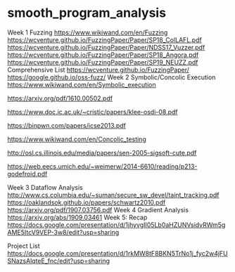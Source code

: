 # smooth_program_analysis
Week 1 Fuzzing
https://www.wikiwand.com/en/Fuzzing
https://wcventure.github.io/FuzzingPaper/Paper/SP18_ColLAFL.pdf
https://wcventure.github.io/FuzzingPaper/Paper/NDSS17_Vuzzer.pdf
https://wcventure.github.io/FuzzingPaper/Paper/SP18_Angora.pdf
https://wcventure.github.io/FuzzingPaper/Paper/SP19_NEUZZ.pdf
Comprehensive List https://wcventure.github.io/FuzzingPaper/
https://google.github.io/oss-fuzz/
Week 2 Symbolic/Concolic Execution
https://www.wikiwand.com/en/Symbolic_execution

https://arxiv.org/pdf/1610.00502.pdf

https://www.doc.ic.ac.uk/~cristic/papers/klee-osdi-08.pdf

https://binpwn.com/papers/icse2013.pdf

https://www.wikiwand.com/en/Concolic_testing

http://osl.cs.illinois.edu/media/papers/sen-2005-sigsoft-cute.pdf

https://web.eecs.umich.edu/~weimerw/2014-6610/reading/p213-godefroid.pdf

Week 3 Dataflow Analysis
http://www.cs.columbia.edu/~suman/secure_sw_devel/taint_tracking.pdf
https://oaklandsok.github.io/papers/schwartz2010.pdf
https://arxiv.org/pdf/1907.03756.pdf
Week 4 Gradient Analysis
https://arxiv.org/abs/1909.03461
Week 5: Recap
https://docs.google.com/presentation/d/1jhyvgII05Lb0aHZUNVsidvRWm5gAME5ItcV9VEP-3w8/edit?usp=sharing

Project List
https://docs.google.com/presentation/d/1rkMW8tF8BKN5TrNo1j_fyc2w4jFUSNazsAlqteE_fnc/edit?usp=sharing
